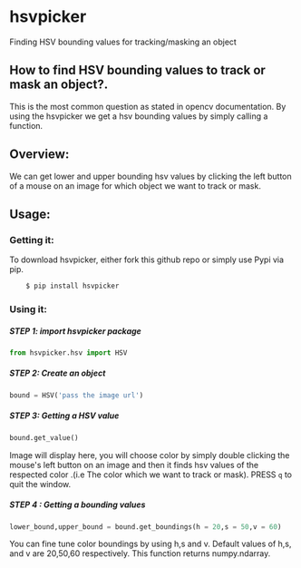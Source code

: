 # hsvpicker
Finding HSV bounding values for tracking/masking an object 

## How to find HSV bounding values to track or mask an object?.
  This is the most common question as stated in opencv documentation. By using the hsvpicker we get a hsv bounding values by simply calling a function.
  
## Overview:
  We can get lower and upper bounding hsv values by clicking the left button of a mouse on an image for which object we want to track or mask.
  
## Usage:

### Getting it:

To download hsvpicker, either fork this github repo or simply use Pypi via pip.
```sh
    $ pip install hsvpicker
``` 

### Using it:

##### STEP 1: import hsvpicker package 
```python
from hsvpicker.hsv import HSV
```
##### STEP 2: Create an object
```python 
bound = HSV('pass the image url')
```
##### STEP 3: Getting a HSV value 
```python
bound.get_value()
```
Image will display here, you will choose color by simply double clicking the mouse's left button on an image and then it finds hsv values of the respected color .(i.e The color which we want to track or mask). PRESS ```q``` to quit the window.

##### STEP 4 : Getting a bounding values
```python
lower_bound,upper_bound = bound.get_boundings(h = 20,s = 50,v = 60)
```
You can fine tune color boundings by using h,s and v. Default values of h,s, and v are 20,50,60 respectively. This function returns numpy.ndarray.
